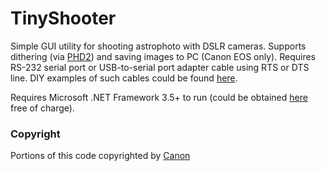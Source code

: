 # TinyShooter
Simple GUI utility for shooting astrophoto with DSLR cameras. Supports dithering (via <a href="https://openphdguiding.org/">PHD2</a>) and saving images to PC (Canon EOS only). Requires RS-232 serial port or USB-to-serial port adapter cable using RTS or DTS line. DIY examples of such cables could be found <a href="http://www.beskeen.com/projects/dslr_serial/dslr_serial.shtml" target="_blank">here</a>.

Requires Microsoft .NET Framework 3.5+ to run (could be obtained <a href="https://www.microsoft.com/en-US/download/details.aspx?id=22" traget="_blank">here</a> free of charge). 

<h3>Copyright</h3>

Portions of this code copyrighted by <a href="https://www.didp.canon-europa.com/developer/didp/didp_cfg.nsf/webpages/Terms+and+Conditions" target="_blank">Canon</a>
